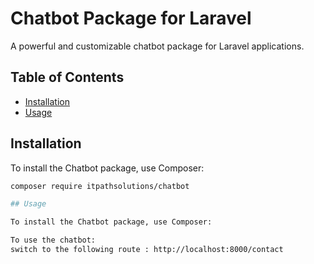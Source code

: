 # Chatbot Package for Laravel

A powerful and customizable chatbot package for Laravel applications.

## Table of Contents

- [Installation](#installation)
- [Usage](#usage)

## Installation

To install the Chatbot package, use Composer:

```bash
composer require itpathsolutions/chatbot

## Usage

To install the Chatbot package, use Composer:

To use the chatbot:
switch to the following route : http://localhost:8000/contact

